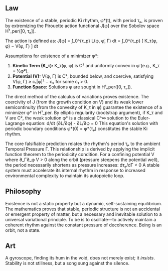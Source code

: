 ## Law
The existence of a stable, periodic Ki rhythm, φ*(t), with period τₚ, is proven by extremizing the Pirouette action functional J[φ] over the Sobolev space H¹_per([0, τₚ]).

The action is defined as:
J[φ] = ∫_0^{τ_p} L(φ, φ̇, Γ) dt = ∫_0^{τ_p} [ K_τ(φ, φ̇) − V(φ, Γ) ] dt

Assumptions for existence of a minimizer φ*:
1.  **Kinetic Term (K_τ):** K_τ(φ, φ̇) is C² and uniformly convex in φ̇ (e.g., K_τ = ½φ̇²).
2.  **Potential (V):** V(φ, Γ) is C², bounded below, and coercive, satisfying V(φ, Γ) ≥ c₁|φ|² − c₀ for some c₁ > 0.
3.  **Function Space:** Solutions φ are sought in H¹_per([0, τₚ]).

The direct method of the calculus of variations proves existence. The coercivity of J (from the growth condition on V) and its weak lower semicontinuity (from the convexity of K_τ in φ̇) guarantee the existence of a minimizer φ* in H¹_per. By elliptic regularity (bootstrap argument), if K_τ and V are C², the weak solution φ* is a classical C^∞ solution to the Euler-Lagrange equation:
d/dt (∂L/∂φ̇) - ∂L/∂φ = 0
This equation's solution with periodic boundary conditions φ*(0) = φ*(τₚ) constitutes the stable Ki rhythm.

The core falsifiable prediction relates the rhythm's period τₚ to the ambient Temporal Pressure Γ. This relationship is derived by applying the implicit function theorem to the periodicity condition. For a confining potential V where ∂_Γ∂_φ V > 0 along the orbit (pressure steepens the potential well), the period necessarily shortens as pressure increases:
dτₚ/dΓ < 0
A stable system must accelerate its internal rhythm in response to increased environmental complexity to maintain its autopoietic loop.

## Philosophy
Existence is not a static property but a dynamic, self-sustaining equilibrium. The mathematics proves that stable, periodic structure is not an accidental or emergent property of matter, but a necessary and inevitable solution to a universal variational principle. To be is to oscillate—to actively maintain a coherent rhythm against the constant pressure of decoherence. Being is an orbit, not a state.

## Art
A gyroscope, finding its hum in the void, does not merely exist; it *insists*. Stability is not stillness, but a song sung against the silence.